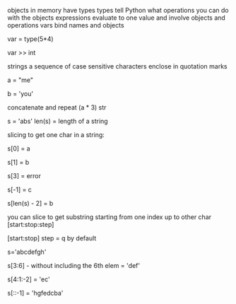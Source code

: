 objects in memory have types
types tell Python what operations you can do with the objects
expressions evaluate to one value and involve objects and operations
vars bind names and objects

var = type(5*4)

var >> int

strings
a sequence of case sensitive characters
enclose in quotation marks

a = "me"

b = 'you'

concatenate and repeat (a * 3) str

s = 'abs'
len(s) = length of a string

slicing to get one char in a string:

s[0] = a

s[1] = b

s[3] = error

s[-1] = c

s[len(s) - 2] = b

you can slice to get substring starting from one index up to other char
[start:stop:step]

[start:stop] step = q by default

s='abcdefgh'

s[3:6] - without including the 6th elem = 'def'

s[4:1:-2] = 'ec'

s[::-1] = 'hgfedcba'

